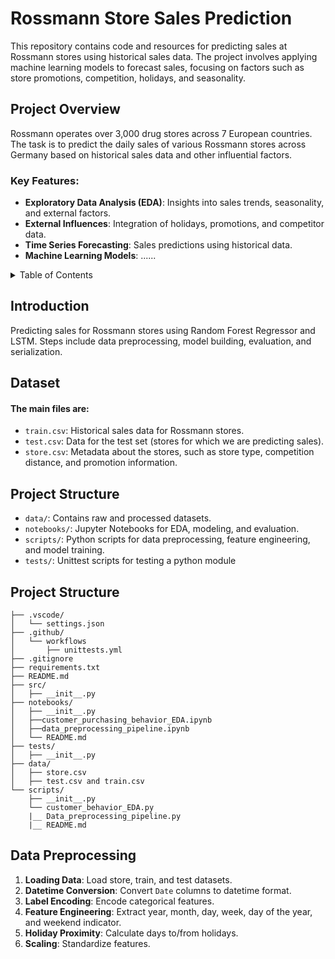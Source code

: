 # Rossmann Store Sales Prediction

This repository contains code and resources for predicting sales at Rossmann stores using historical sales data. The project involves applying machine learning models to forecast sales, focusing on factors such as store promotions, competition, holidays, and seasonality.
## Project Overview

Rossmann operates over 3,000 drug stores across 7 European countries. The task is to predict the daily sales of various Rossmann stores across Germany based on historical sales data and other influential factors.
### Key Features:
- **Exploratory Data Analysis (EDA)**: Insights into sales trends, seasonality, and external factors.
- **External Influences**: Integration of holidays, promotions, and competitor data.
- **Time Series Forecasting**: Sales predictions using historical data.
- **Machine Learning Models**: ......
  
<details>
  <summary>Table of Contents</summary>

  - [Introduction](#introduction)
  - [Dataset](#dataset)
  - [Project Structure](#project-structure)
  - [Data Preprocessing](#data-preprocessing)
  - [Deep Learning Model](#deep-learning-model)
  - [Feature Importance & Confidence Interval](#feature-importance--confidence-interval)
  - [Model Serialization](#model-serialization)
  - [Conclusion](#conclusion)

</details>


## Introduction

Predicting sales for Rossmann stores using Random Forest Regressor and LSTM. Steps include data preprocessing, model building, evaluation, and serialization.

## Dataset

#### The main files are:

- `train.csv`: Historical sales data for Rossmann stores.
- `test.csv`: Data for the test set (stores for which we are predicting sales).
- `store.csv`: Metadata about the stores, such as store type, competition distance, and promotion information.

## Project Structure

- `data/`: Contains raw and processed datasets.
- `notebooks/`: Jupyter Notebooks for EDA, modeling, and evaluation.
- `scripts/`: Python scripts for data preprocessing, feature engineering, and model training.
- `tests/`: Unittest scripts for testing a python module
## Project Structure

```
├── .vscode/
│   └── settings.json
├── .github/
│   └── workflows
│       ├── unittests.yml
├── .gitignore
├── requirements.txt
├── README.md
├── src/
│   ├── __init__.py
├── notebooks/
│   ├── __init__.py
│   ├──customer_purchasing_behavior_EDA.ipynb
│   ├──data_preprocessing_pipeline.ipynb
│   └── README.md
├── tests/
│   ├── __init__.py
├── data/
│   ├── store.csv
│   ├── test.csv and train.csv
└── scripts/
    ├── __init__.py
    └── customer_behavior_EDA.py
    |__ Data_preprocessing_pipeline.py
    |__ README.md
```
## Data Preprocessing

1. **Loading Data**: Load store, train, and test datasets.
2. **Datetime Conversion**: Convert `Date` columns to datetime format.
3. **Label Encoding**: Encode categorical features.
4. **Feature Engineering**: Extract year, month, day, week, day of the year, and weekend indicator.
5. **Holiday Proximity**: Calculate days to/from holidays.
6. **Scaling**: Standardize features.

